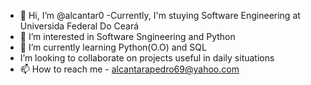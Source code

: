 - 👋 Hi, I’m @alcantar0
-Currently, I'm stuying Software Engineering at Universida Federal Do Ceará
- 👀 I’m interested in Software Sngineering and Python
- 🌱 I’m currently learning Python(O.O) and SQL
- I’m looking to collaborate on projects useful in daily situations
- 📫 How to reach me - alcantarapedro69@yahoo.com

<!---
alcantar0/alcantar0 is a ✨ special ✨ repository because its `README.md` (this file) appears on your GitHub profile.
You can click the Preview link to take a look at your changes.
--->
